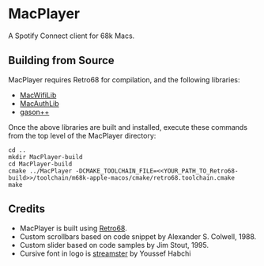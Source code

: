 # MacPlayer
A Spotify Connect client for 68k Macs.

## Building from Source
MacPlayer requires Retro68 for compilation, and the following libraries:

* [MacWifiLib](https://github.com/antscode/MacWifi)
* [MacAuthLib](https://github.com/antscode/MacAuthLib)
* [gason++](https://github.com/antscode/gason--)

Once the above libraries are built and installed, execute these commands from the top level of the MacPlayer directory:

    cd ..
    mkdir MacPlayer-build
    cd MacPlayer-build
    cmake ../MacPlayer -DCMAKE_TOOLCHAIN_FILE=<<YOUR_PATH_TO_Retro68-build>>/toolchain/m68k-apple-macos/cmake/retro68.toolchain.cmake
    make

## Credits
* MacPlayer is built using [Retro68](https://github.com/autc04/Retro68).
* Custom scrollbars based on code snippet by Alexander S. Colwell, 1988.
* Custom slider based on code samples by Jim Stout, 1995.
* Cursive font in logo is [streamster](https://befonts.com/streamster-font.html) by Youssef Habchi
